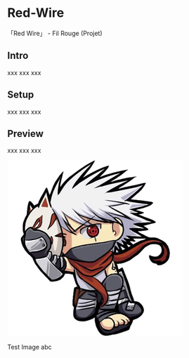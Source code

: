 # Red-Wire

「Red Wire」 - Fil Rouge (Projet)

## Intro

xxx
xxx
xxx

## Setup

xxx
xxx
xxx

## Preview

xxx
xxx
xxx

![Test](./src/assets/images/test.png)

Test Image
abc